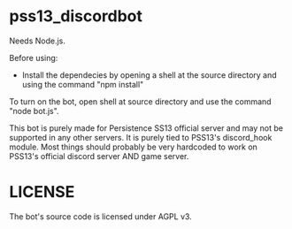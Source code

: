 # pss13_discordbot

Needs Node.js.

Before using:
 - Install the dependecies by opening a shell at the source directory and using the command "npm install"

To turn on the bot, open shell at source directory and use the command "node bot.js".

This bot is purely made for Persistence SS13 official server and may not be supported in any other servers. It is purely tied to PSS13's discord_hook module.
Most things should probably be very hardcoded to work on PSS13's official discord server AND game server.

# LICENSE

The bot's source code is licensed under AGPL v3. 